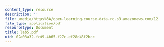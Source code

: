 ```yaml
---
content_type: resource
description: ''
file: /media/https%3A/open-learning-course-data-rc.s3.amazonaws.com/12-163-surface-processes-and-landscape-evolution-fall-2004/02a03a32fc094b65f27cef28d48f2bcc_lab5.pdf
file_type: application/pdf
resourcetype: Document
title: lab5.pdf
uid: 02a03a32-fc09-4b65-f27c-ef28d48f2bcc
---
```

